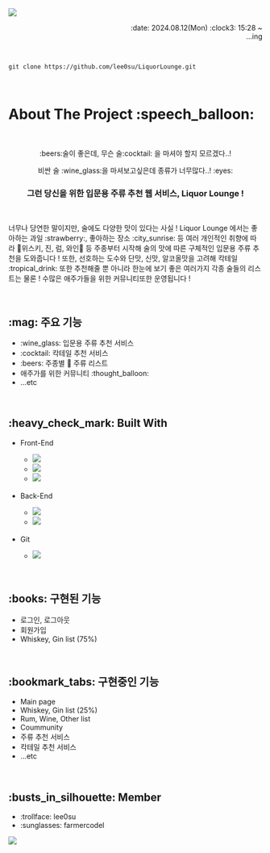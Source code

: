 <img src="https://capsule-render.vercel.app/api?type=waving&color=0:294C71,100:5D8AA8&height=170&section=header&text=Liquor%20Lounge&animation=twinkling&fontSize=40&fontColor=E6E8FA&fontAlignY=35"/>
<p align=right>:date: 2024.08.12(Mon) :clock3: 15:28 ~<br>...ing</p>

<br>

```
git clone https://github.com/lee0su/LiquorLounge.git
```

<br>

<h1>About The Project :speech_balloon:</h1>
<br>
<div align=center>
  <p>:beers:술이 좋은데, 무슨 술:cocktail: 을 마셔야 할지 모르겠다..!</p>
  <p>비싼 술 :wine_glass:을 마셔보고싶은데 종류가 너무많다..! :eyes:</p>
  <h3>그런 당신을 위한 입문용 주류 추천 웹 서비스, Liquor Lounge !</h3>
</div>
<br>
<div>
  <p>너무나 당연한 말이지만, 술에도 다양한 맛이 있다는 사실 ! Liquor Lounge 에서는 좋아하는 과일 :strawberry:, 좋아하는 장소 :city_sunrise: 등 여러 개인적인 취향에 따라 🥃위스키, 진, 럼, 와인🍷 등 주종부터 시작해 술의 맛에 따른 구체적인 입문용 주류 추천을 도와줍니다 ! 또한, 선호하는 도수와 단맛, 신맛, 알코올맛을 고려해 칵테일 :tropical_drink: 또한 추천해줄 뿐 아니라 한눈에 보기 좋은 여러가지 각종 술들의 리스트는 물론 ! 수많은 애주가들을 위한 커뮤니티또한 운영됩니다 ! </p>
</div>
<br>

<h2>:mag: 주요 기능</h2>
<ul>
  <li>:wine_glass: 입문용 주류 추천 서비스</li>
  <li>:cocktail: 칵테일 추천 서비스</li>
  <li>:beers: 주종별 🥃 주류 리스트</li>
  <li>애주가를 위한 커뮤니티 :thought_balloon:</li>
  <li>...etc</li>
</ul>

<br>

<h2>:heavy_check_mark: Built With</h2>
<ul> 
  <li>Front-End</li>
  <ul>
    <li><img src="https://img.shields.io/badge/HTML5-E34F26?style=for-the-badge&logo=HTML5&logoColor=white"></li>
    <li><img src="https://img.shields.io/badge/CSS3-%231572B6?style=for-the-badge&logo=CSS3&logoColor=white"></li>
    <li><img src="https://img.shields.io/badge/javascript-%23323330?style=for-the-badge&logo=JavaScript&logoColor=%23F7DF1E"></li>
  </ul>
  <br>
  <li>Back-End</li>
  <ul>
    <li><img src="https://img.shields.io/badge/Spring%20Boot-6DB33F?style=for-the-badge&logo=Spring%20Boot&logoColor=black"></li>
    <li><img src="https://img.shields.io/badge/mysql-4479A1.svg?style=for-the-badge&logo=mysql&logoColor=white"></li>
  </ul>
  <br>
  <li>Git</li>
  <ul> 
    <li><img src="https://img.shields.io/badge/github-%23121011.svg?style=for-the-badge&logo=github&logoColor=white"></li>
  </ul>
</ul>

<br>

<h2>:books: 구현된 기능</h2>
<ul>
  <li>로그인, 로그아웃</li>
  <li>회원가입</li>
  <li>Whiskey, Gin list (75%)</li>
</ul>

<br>

<h2>:bookmark_tabs: 구현중인 기능</h2>
<ul>
  <li>Main page</li>
  <li>Whiskey, Gin list (25%)</li>
  <li>Rum, Wine, Other list</li>
  <li>Coummunity</li>
  <li>주류 추천 서비스</li>
  <li>칵테일 추천 서비스</li>
  <li>...etc</li>
</ul>
<br>

<h2>:busts_in_silhouette: Member</h2>
<ul>
  <li>:trollface: lee0su</li>
  <li>:sunglasses: farmercodel</li>
</ul>

<img src="https://capsule-render.vercel.app/api?type=waving&color=0:294C71,100:5D8AA8&height=170&section=footer&text=Liquor%20Lounge&animation=twinkling&fontSize=40&fontColor=E6E8FA&fontAlignY=70"/>
